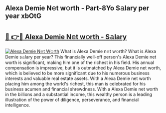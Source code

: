 ## Alexa Demie N𝚎t w𝚘rth - Part-8Yo S𝚊lary per year xbOtG

# <h2><a href="http://gc2uun.nevu.top/?p=Alexa+Demie">🔗 👉🔴 Alexa Demie N𝚎t w𝚘rth - S𝚊lary</a></h2>

[![Alexa Demie N𝚎t W𝚘rth](https://i.imgur.com/Oavwk0R.jpeg)](http://gc2uun.nevu.top/?p=Alexa+Demie)
What is Alexa Demie n𝚎t w𝚘rth? What is Alexa Demie s𝚊lary per year?
This financially well-off person's Alexa Demie net worth is significant, making him one of the richest in his field. His annual compensation is impressive, but it is outmatched by Alexa Demie net worth, which is believed to be more significant due to his numerous business interests and valuable real estate assets. With a Alexa Demie net worth placing him among the world's richest, this man is celebrated for his business acumen and financial shrewdness. With a Alexa Demie net worth in the billions and a substantial income, this wealthy person is a leading illustration of the power of diligence, perseverance, and financial intelligence.
